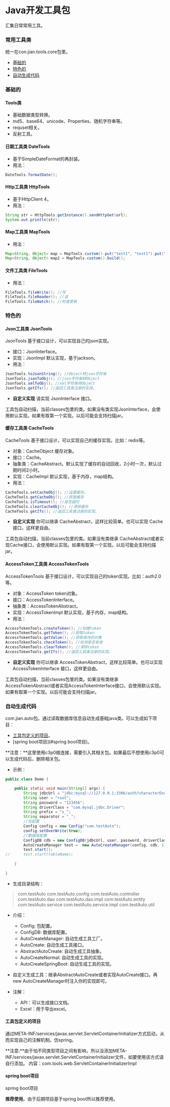 Java开发工具包
============
汇集日常常用工具。

### 常用工具类
统一在con.jian.tools.core包里。
* [基础的](#基本的)
* [特色的](#特色的)
* [自动生成代码](#自动生成代码)

### 基础的
#### Tools类
* 基础数据类型转换。
* md5、base64、unicode、Properties、随机字符串等。
* requset相关。
* 反射工具。

#### 日期工具类 DateTools
* 基于SimpleDateFormat的再封装。
* 用法：
```java
DateTools.formatDate();
```

#### Http工具类 HttpTools
* 基于HttpClient 4。
* 用法：
```java
String str = HttpTools.getInstance().sendHttpGet(url);
System.out.println(str);
```

#### Map工具类 MapTools
* 用法：
```java
Map<String, Object> map = MapTools.custom().put("test1", "test1").put("test2", "test2").put("test1", "test4").build();
Map<String, Object> map2 = MapTools.custom().build();
```

#### 文件工具类 FileTools
* 用法：
```java
FileTools.fileWrite(); //写
FileTools.fileReader(); //读
FileTools.fileWatch(); //检查更新
```

### 特色的

#### Json工具类 JsonTools
JsonTools 基于接口设计，可以实现自己的json实现。
* 接口：JsonInterface。
* 实现：JsonImpl 默认实现，基于jackson。
* 用法：
```java
JsonTools.toJsonString(); //Object转json字符串
JsonTools.jsonToObj(); //json字符串转Object
JsonTools.xmlToObj(); //xml字符串转Object
JsonTools.getIfs(); //返回工具类注册的实现。
```
* **自定义实现** 请实现 JsonInterface 接口。

工具包自动扫描，当前classes包里的类。如果没有类实现JsonInterface，会使用默认实现。如果有取第一个实现。以后可能会支持扫描jar。

#### 缓存工具类 CacheTools
CacheTools 基于接口设计，可以实现自己的缓存实现。比如：redis等。
* 对象：CacheObject 缓存对象。
* 接口：Cache。
* 抽象类：CacheAbstract。默认实现了缓存的自动回收，2小时一次，默认过期时间2小时。
* 实现：CacheImpl 默认实现，基于内存，map结构。
* 用法：
```java
CacheTools.setCacheObj(); //设置缓存。
CacheTools.getCacheObj(); //获取缓存
CacheTools.isTimeout(); //是否超时
CacheTools.clearCacheObj(); //清除缓存
CacheTools.getIfs(); //返回工具类注册的实现。
```
* **自定义实现** 你可以继承 CacheAbstract，这样比较简单。也可以实现 Cache 接口，这样更自由。

工具包自动扫描，当前classes包里的类。如果没有类继承 CacheAbstract或者实现Cache接口，会使用默认实现。如果有取第一个实现。以后可能会支持扫描jar。

#### AccessToken工具类 AccessTokenTools
AccessTokenTools 基于接口设计，可以实现自己的token实现。比如：auth2.0等。
* 对象：AccessToken token对象。
* 接口：AccessTokenInterface。
* 抽象类：AccessTokenAbstract。
* 实现：AccessTokenImpl 默认实现，基于内存，map结构。
* 用法：
```java
AccessTokenTools.createToken(); //创建token
AccessTokenTools.getToken(); //获取token
AccessTokenTools.getValue(); //获取保存的对象
AccessTokenTools.checkToken(); //检测是否有效
AccessTokenTools.clearToken(); //清除token
AccessTokenTools.getIfs(); //返回工具类注册的实现。
```
* **自定义实现** 你可以继承 AccessTokenAbstract，这样比较简单。也可以实现 AccessTokenInterface 接口，这样更自由。

工具包自动扫描，当前classes包里的类。如果没有类继承 AccessTokenAbstract或者实现AccessTokenInterface接口，会使用默认实现。如果有取第一个实现。以后可能会支持扫描jar。

### 自动生成代码
com.jian.auto包。通过读取数据库信息自动生成基础java类。可以生成如下项目：
* [工具包定义的项目](#工具包定义的项目)。
* [spring boot项目](#spring boot项目)。

**注意：**这里使用c3p0做连接，需要引入其相关包。如果最后不想使用c3p0可以生成代码后，删除相关包。

* 示例：
```java
public class Demo {

	public static void main(String[] args) {
		String jdbcUrl = "jdbc:mysql://127.0.0.1:3306/auth?characterEncoding=utf8";
		String user = "root";
		String password = "123456";
		String driverClass = "com.mysql.jdbc.Driver";
		String prefix = "s_";
		String separator = "_";
		//包配置
		Config config = new Config("com.testAuto");
		config.setOverWrite(true);
		//数据库配置
		ConfigDB cdb = new ConfigDB(jdbcUrl, user, password, driverClass, prefix, separator);
		AutoCreateManager test =  new AutoCreateManager(config, cdb, 1);
		test.start();
//		test.start(tableName);
		
	}
	
}
```
* 生成目录结构：
> com.testAuto
> com.testAuto.config
> com.testAuto.controller
> com.testAuto.dao
> com.testAuto.dao.impl
> com.testAuto.entity
> com.testAuto.service
> com.testAuto.service.impl
> com.testAuto.util

* 介绍：
	* Config: 包配置。
	* ConfigDB: 数据库配置。
	* AutoCreateManager: 自动生成工具工厂。
	* AutoCreate: 自动生成工具接口。
	* AbstractAutoCreate: 自动生成工具抽象。
	* AutoCreateNormal: 自动生成工具的实现。
	* AutoCreateSpringBoot: 自动生成工具的实现。
	
* 自定义生成工具：继承AbstractAutoCreate或者实现AutoCreate接口。再new AutoCreateManager时注入你的实现即可。
* 注解：
	* API：可以生成接口文档。
	* Excel：用于导出excel。

#### 工具包定义的项目
通过META-INF/services/javax.servlet.ServletContainerInitializer方式启动，从而实现自己的注解机制。仿spring。

**注意:**由于怕不同类型项目之间有影响，所以没添加META-INF/services/javax.servlet.ServletContainerInitializer文件，如要使用该方式请自行添加。
内容：com.tools.web.ServletContainerInitializerImpl

#### spring boot项目
spring boot项目

**推荐使用**。由于后期项目基于spring boot所以推荐使用。

